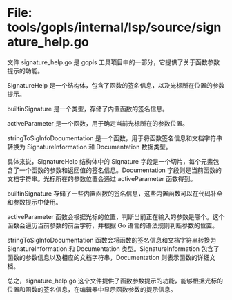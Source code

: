 # File: tools/gopls/internal/lsp/source/signature_help.go

文件 signature_help.go 是 gopls 工具项目中的一部分，它提供了关于函数参数提示的功能。

SignatureHelp 是一个结构体，包含了函数的签名信息，以及光标所在位置的参数提示。

builtinSignature 是一个类型，存储了内置函数的签名信息。

activeParameter 是一个函数，用于确定当前光标所在的参数位置。

stringToSigInfoDocumentation 是一个函数，用于将函数签名信息和文档字符串转换为 SignatureInformation 和 Documentation 数据类型。

具体来说，SignatureHelp 结构体中的 Signature 字段是一个切片，每个元素包含了一个函数的参数和返回值的签名信息。Documentation 字段则是当前函数的文档字符串。光标所在的参数位置会通过 activeParameter 函数得到。

builtinSignature 存储了一些内置函数的签名信息，这些内置函数可以在代码补全和参数提示中使用。

activeParameter 函数会根据光标的位置，判断当前正在输入的参数是哪个。这个函数会遍历当前参数的前后字符，并根据 Go 语言的语法规则判断参数的位置。

stringToSigInfoDocumentation 函数会将函数的签名信息和文档字符串转换为 SignatureInformation 和 Documentation 类型。SignatureInformation 包含了函数的参数信息以及相应的文档字符串，Documentation 则表示函数的详细文档。

总之，signature_help.go 这个文件提供了函数参数提示的功能，能够根据光标的位置和函数的签名信息，在编辑器中显示函数参数的提示信息。

